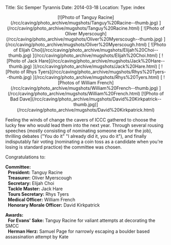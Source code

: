 Title: Sic Semper Tyrannis
Date: 2014-03-18
Location:
Type: index

<center>[![Photo of Tanguy Racine](/rcc/caving/photo_archive/mugshots/Tanguy%20Racine--thumb.jpg) ](/rcc/caving/photo_archive/mugshots/Tanguy%20Racine.html) [ ![Photo of Oliver Myerscough](/rcc/caving/photo_archive/mugshots/Oliver%20Myerscough--thumb.jpg) ](/rcc/caving/photo_archive/mugshots/Oliver%20Myerscough.html) [ ![Photo of Elijah Choi](/rcc/caving/photo_archive/mugshots/Elijah%20Choi--thumb.jpg) ](/rcc/caving/photo_archive/mugshots/Elijah%20Choi.html) [ ![Photo of Jack Hare](/rcc/caving/photo_archive/mugshots/Jack%20Hare--thumb.jpg) ](/rcc/caving/photo_archive/mugshots/Jack%20Hare.html) [ ![Photo of Rhys Tyers](/rcc/caving/photo_archive/mugshots/Rhys%20Tyers--thumb.jpg) ](/rcc/caving/photo_archive/mugshots/Rhys%20Tyers.html) [ ![Photos of William French](/rcc/caving/photo_archive/mugshots/William%20French--thumb.jpg) ](/rcc/caving/photo_archive/mugshots/William%20French.html) [![Photo of Bad Dave](/rcc/caving/photo_archive/mugshots/David%20Kirkpatrick--thumb.jpg)](/rcc/caving/photo_archive/mugshots/David%20Kirkpatrick.html) </center>

Feeling the winds of change the cavers of ICCC gathered to choose the lucky few who would lead them into the next year. Through several rousing speeches (mostly consisting of nominating someone else for the job), thrilling debates ("You do it" "I already did it, you do it"), and finally indisputably fair voting (nominating a coin toss as a candidate when you're losing is standard practice) the committee was chosen.

Congratulations to:

**Committee:**  
  **President:** Tanguy Racine  
  **Treasurer:** Oliver Myerscough  
  **Secretary:** Elijah Choi  
  **Tackle Master:** Jack Hare  
  **Tours Secretary:** Rhys Tyers  
  **Medical Officer:** William French  
  **Honorary Morale Officer:** David Kirkpatrick  

**Awards:**  
  **For Evans' Sake:** Tanguy Racine for valiant attempts at decorating the SMCC  
  **Herman Herz:** Samuel Page for narrowly escaping a boulder based assassination attempt by Kate
